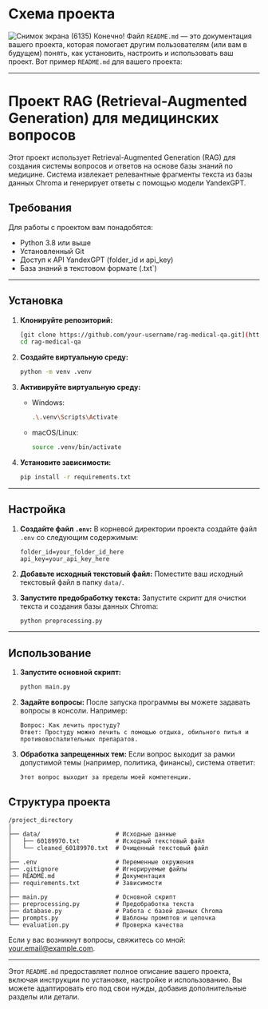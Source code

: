 # Схема проекта 
![Снимок экрана (6135)](https://github.com/user-attachments/assets/c38dffb3-32a2-4811-8d1b-dd672f3f183e)
Конечно! Файл `README.md` — это документация вашего проекта, которая помогает другим пользователям (или вам в будущем) понять, как установить, настроить и использовать ваш проект. Вот пример `README.md` для вашего проекта:

---

# Проект RAG (Retrieval-Augmented Generation) для медицинских вопросов

Этот проект использует Retrieval-Augmented Generation (RAG) для создания системы вопросов и ответов на основе базы знаний по медицине. Система извлекает релевантные фрагменты текста из базы данных Chroma и генерирует ответы с помощью модели YandexGPT.

## Требования

Для работы с проектом вам понадобятся:
- Python 3.8 или выше
- Установленный Git
- Доступ к API YandexGPT (folder_id и api_key)
- База знаний в текстовом формате (.txt`)

---

## Установка

1. **Клонируйте репозиторий:**
   ```bash
   [git clone https://github.com/your-username/rag-medical-qa.git](https://github.com/IrinaMartynovaR/test_rag.git)
   cd rag-medical-qa
   ```

2. **Создайте виртуальную среду:**
   ```bash
   python -m venv .venv
   ```

3. **Активируйте виртуальную среду:**
   - Windows:
     ```bash
     .\.venv\Scripts\Activate
     ```
   - macOS/Linux:
     ```bash
     source .venv/bin/activate
     ```

4. **Установите зависимости:**
   ```bash
   pip install -r requirements.txt
   ```

---

## Настройка

1. **Создайте файл `.env`:**
   В корневой директории проекта создайте файл `.env` со следующим содержимым:
   ```plaintext
   folder_id=your_folder_id_here
   api_key=your_api_key_here
   ```

2. **Добавьте исходный текстовый файл:**
   Поместите ваш исходный текстовый файл в папку `data/`.

3. **Запустите предобработку текста:**
   Запустите скрипт для очистки текста и создания базы данных Chroma:
   ```bash
   python preprocessing.py
   ```

---

## Использование

1. **Запустите основной скрипт:**
   ```bash
   python main.py
   ```

2. **Задайте вопросы:**
   После запуска программы вы можете задавать вопросы в консоли. Например:
   ```plaintext
   Вопрос: Как лечить простуду?
   Ответ: Простуду можно лечить с помощью отдыха, обильного питья и противовоспалительных препаратов.
   ```

3. **Обработка запрещенных тем:**
   Если вопрос выходит за рамки допустимой темы (например, политика, финансы), система ответит:
   ```plaintext
   Этот вопрос выходит за пределы моей компетенции.
   ```

## Структура проекта

```
/project_directory
│
├── data/                     # Исходные данные
│   ├── 60189970.txt          # Исходный текстовый файл
│   └── cleaned_60189970.txt  # Очищенный текстовый файл
│
├── .env                      # Переменные окружения
├── .gitignore                # Игнорируемые файлы
├── README.md                 # Документация
├── requirements.txt          # Зависимости
│
├── main.py                   # Основной скрипт
├── preprocessing.py          # Предобработка текста
├── database.py               # Работа с базой данных Chroma
├── prompts.py                # Шаблоны промптов и цепочка
└── evaluation.py             # Проверка качества
```

Если у вас возникнут вопросы, свяжитесь со мной: your.email@example.com.

---

Этот `README.md` предоставляет полное описание вашего проекта, включая инструкции по установке, настройке и использованию. Вы можете адаптировать его под свои нужды, добавив дополнительные разделы или детали.

